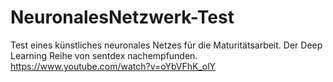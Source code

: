 # NeuronalesNetzwerk-Test
Test eines künstliches neuronales Netzes für die Maturitätsarbeit.
Der Deep Learning Reihe von sentdex nachempfunden. https://www.youtube.com/watch?v=oYbVFhK_olY
